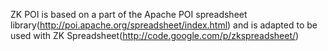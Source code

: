 ZK POI is based on a part of the Apache POI spreadsheet library(http://poi.apache.org/spreadsheet/index.html) and is adapted to be used with ZK Spreadsheet(http://code.google.com/p/zkspreadsheet/)